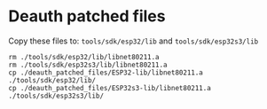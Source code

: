 # Deauth patched files
Copy these files to: `tools/sdk/esp32/lib` and `tools/sdk/esp32s3/lib`
```
rm ./tools/sdk/esp32/lib/libnet80211.a
rm ./tools/sdk/esp32s3/lib/libnet80211.a
cp ./deauth_patched_files/ESP32-lib/libnet80211.a ./tools/sdk/esp32/lib/
cp ./deauth_patched_files/ESP32s3-lib/libnet80211.a ./tools/sdk/esp32s3/lib/
```